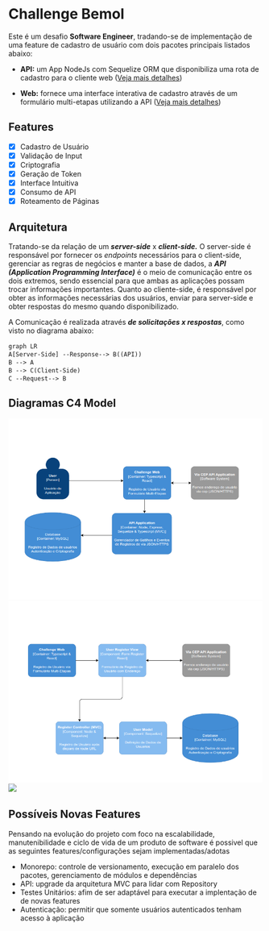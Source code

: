 # Challenge Bemol

Este é um desafio **Software Engineer**, tradando-se de implementação de uma feature de cadastro de usuário com dois pacotes principais listados abaixo: 
- **API:** um App NodeJs com Sequelize ORM que disponibiliza uma rota de cadastro para o cliente web ([Veja mais detalhes](./packages/api/README.md))
	> 
- **Web:** fornece uma interface interativa de cadastro através de um formulário multi-etapas utilizando a API ([Veja mais detalhes](./packages/web/README.md)) 

## Features

 - [x] Cadastro de Usuário
 - [x] Validação de Input
 - [x] Criptografia
 - [x] Geração de Token 
 - [x] Interface Intuitiva
 - [x] Consumo de API
 - [x] Roteamento de Páginas

## Arquitetura
Tratando-se da relação de um ***server-side*** x ***client-side.*** O  server-side é responsável por fornecer os *endpoints* necessários para o client-side, gerenciar as regras de negócios e manter a base de dados, a ***API (Application Programming Interface)*** é o meio de comunicação entre os dois extremos, sendo essencial para que ambas as aplicações possam trocar informações importantes. Quanto ao cliente-side, é responsável por obter as informações necessárias dos usuários, enviar para server-side e obter respostas do mesmo quando disponibilizado.

A Comunicação é realizada através ***de solicitações x respostas***,  como visto no diagrama abaixo:

```mermaid
graph LR
A[Server-Side] --Response--> B((API))
B --> A
B --> C(Client-Side)
C --Request--> B
```

## Diagramas C4 Model

<img src="./img/01.png"/>
<img src="./img/02.png"/>
<img src="./img/03.png"/>


## Possíveis Novas Features
Pensando na evolução do projeto com foco na escalabilidade, manutenibilidade e ciclo de vida de um produto de software é possivel que as seguintes features/configurações sejam implementadas/adotas
- Monorepo: controle de versionamento, execução em paralelo dos pacotes, gerenciamento de módulos e dependências
- API: upgrade da arquitetura MVC para lidar com Repository
- Testes Unitários: afim de ser adaptável para executar a implentação de de novas features
- Autenticação: permitir que somente usuários autenticados tenham acesso à aplicação